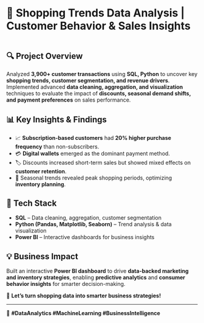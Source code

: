 # 🛒 Shopping Trends Data Analysis | Customer Behavior & Sales Insights  
![]()
## 🔍 Project Overview  
Analyzed **3,900+ customer transactions** using **SQL, Python** to uncover key **shopping trends, customer segmentation, and revenue drivers**. Implemented advanced **data cleaning, aggregation, and visualization** techniques to evaluate the impact of **discounts, seasonal demand shifts, and payment preferences** on sales performance.  

## 📊 Key Insights & Findings  
- 📈 **Subscription-based customers** had **20% higher purchase frequency** than non-subscribers.  
- 💳 **Digital wallets** emerged as the dominant payment method.  
- 🏷️ Discounts increased short-term sales but showed mixed effects on **customer retention**.  
- 📅 Seasonal trends revealed peak shopping periods, optimizing **inventory planning**.  

## 🚀 Tech Stack  
- **SQL** – Data cleaning, aggregation, customer segmentation  
- **Python (Pandas, Matplotlib, Seaborn)** – Trend analysis & data visualization  
- **Power BI** – Interactive dashboards for business insights  

## 💡 Business Impact  
Built an interactive **Power BI dashboard** to drive **data-backed marketing and inventory strategies**, enabling **predictive analytics** and **consumer behavior insights** for smarter decision-making.  

🚀 **Let’s turn shopping data into smarter business strategies!**  

---
  
🔗 **#DataAnalytics #MachineLearning #BusinessIntelligence**  
